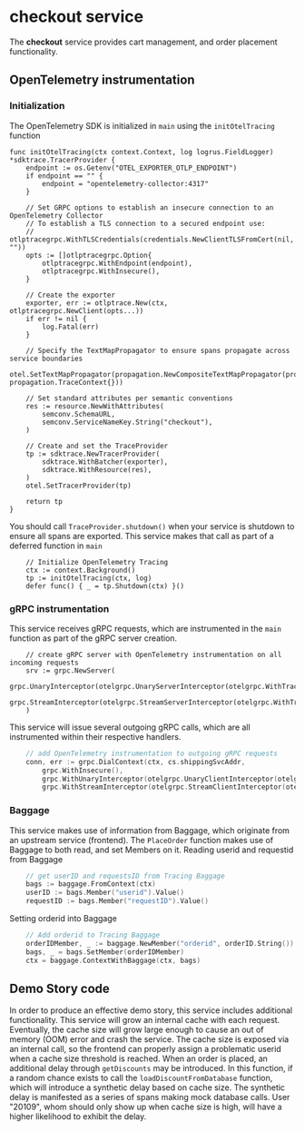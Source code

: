 # checkout service

The **checkout** service provides cart management, and order placement functionality.

## OpenTelemetry instrumentation

### Initialization
The OpenTelemetry SDK is initialized in `main` using the `initOtelTracing` function
```
func initOtelTracing(ctx context.Context, log logrus.FieldLogger) *sdktrace.TracerProvider {
	endpoint := os.Getenv("OTEL_EXPORTER_OTLP_ENDPOINT")
	if endpoint == "" {
		endpoint = "opentelemetry-collector:4317"
	}

	// Set GRPC options to establish an insecure connection to an OpenTelemetry Collector
	// To establish a TLS connection to a secured endpoint use:
	//   otlptracegrpc.WithTLSCredentials(credentials.NewClientTLSFromCert(nil, ""))
	opts := []otlptracegrpc.Option{
		otlptracegrpc.WithEndpoint(endpoint),
		otlptracegrpc.WithInsecure(),
	}

	// Create the exporter
	exporter, err := otlptrace.New(ctx, otlptracegrpc.NewClient(opts...))
	if err != nil {
		log.Fatal(err)
	}

	// Specify the TextMapPropagator to ensure spans propagate across service boundaries
	otel.SetTextMapPropagator(propagation.NewCompositeTextMapPropagator(propagation.Baggage{}, propagation.TraceContext{}))

	// Set standard attributes per semantic conventions
	res := resource.NewWithAttributes(
		semconv.SchemaURL,
		semconv.ServiceNameKey.String("checkout"),
	)

	// Create and set the TraceProvider
	tp := sdktrace.NewTracerProvider(
		sdktrace.WithBatcher(exporter),
		sdktrace.WithResource(res),
	)
	otel.SetTracerProvider(tp)

	return tp
}
```

You should call `TraceProvider.shutdown()` when your service is shutdown to ensure all spans are exported.
This service makes that call as part of a deferred function in `main`
```
	// Initialize OpenTelemetry Tracing
	ctx := context.Background()
	tp := initOtelTracing(ctx, log)
	defer func() { _ = tp.Shutdown(ctx) }()
```

### gRPC instrumentation
This service receives gRPC requests, which are instrumented in the `main` function as part of the gRPC server creation.
```
	// create gRPC server with OpenTelemetry instrumentation on all incoming requests
    srv := grpc.NewServer(
        grpc.UnaryInterceptor(otelgrpc.UnaryServerInterceptor(otelgrpc.WithTracerProvider(otel.GetTracerProvider()))),
        grpc.StreamInterceptor(otelgrpc.StreamServerInterceptor(otelgrpc.WithTracerProvider(otel.GetTracerProvider()))),
    )
```

This service will issue several outgoing gRPC calls, which are all instrumented within their respective handlers.
```go
	// add OpenTelemetry instrumentation to outgoing gRPC requests
	conn, err := grpc.DialContext(ctx, cs.shippingSvcAddr,
		grpc.WithInsecure(),
		grpc.WithUnaryInterceptor(otelgrpc.UnaryClientInterceptor(otelgrpc.WithTracerProvider(otel.GetTracerProvider()))),
		grpc.WithStreamInterceptor(otelgrpc.StreamClientInterceptor(otelgrpc.WithTracerProvider(otel.GetTracerProvider()))))
```

### Baggage 
This service makes use of information from Baggage, which originate from an upstream service (frontend).
The `PlaceOrder` function makes use of Baggage to both read, and set Members on it.
Reading userid and requestid from Baggage
```go
	// get userID and requestsID from Tracing Baggage
	bags := baggage.FromContext(ctx)
	userID := bags.Member("userid").Value()
	requestID := bags.Member("requestID").Value()
```

Setting orderid into Baggage
```go
	// Add orderid to Tracing Baggage
	orderIDMember, _ := baggage.NewMember("orderid", orderID.String())
	bags, _ = bags.SetMember(orderIDMember)
	ctx = baggage.ContextWithBaggage(ctx, bags)
```

## Demo Story code

In order to produce an effective demo story, this service includes additional functionality.
This service will grow an internal cache with each request.
Eventually, the cache size will grow large enough to cause an out of memory (OOM) error and crash the service.
The cache size is exposed via an internal call, so the frontend can properly assign a problematic userid when a cache size threshold is reached.
When an order is placed, an additional delay through `getDiscounts` may be introduced.
In this function, if a random chance exists to call the `loadDiscountFromDatabase` function, which will introduce a synthetic delay based on cache size.
The synthetic delay is manifested as a series of spans making mock database calls.
User "20109", whom should only show up when cache size is high, will have a higher likelihood to exhibit the delay.
